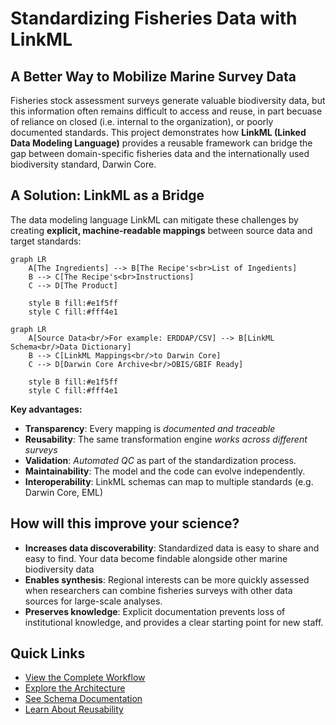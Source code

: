 # Standardizing Fisheries Data with LinkML

## A Better Way to Mobilize Marine Survey Data

Fisheries stock assessment surveys generate valuable biodiversity data, but this information often remains difficult to access and reuse, in part becuase of reliance on closed (i.e. internal to the organization), or poorly documented standards. This project demonstrates how **LinkML (Linked Data Modeling Language)** provides a reusable framework can bridge the gap between domain-specific fisheries data and the internationally used biodiversity standard, Darwin Core.


## A Solution: LinkML as a Bridge

The data modeling language LinkML can mitigate these challenges by creating **explicit, machine-readable mappings** between source data and target standards:

```mermaid
graph LR
    A[The Ingredients] --> B[The Recipe's<br>List of Ingedients]
    B --> C[The Recipe's<br>Instructions]
    C --> D[The Product]
    
    style B fill:#e1f5ff
    style C fill:#fff4e1
```


```mermaid
graph LR
    A[Source Data<br/>For example: ERDDAP/CSV] --> B[LinkML Schema<br/>Data Dictionary]
    B --> C[LinkML Mappings<br/>to Darwin Core]
    C --> D[Darwin Core Archive<br/>OBIS/GBIF Ready]
    
    style B fill:#e1f5ff
    style C fill:#fff4e1
```

**Key advantages:**

- **Transparency**: Every mapping is _documented and traceable_
- **Reusability**: The same transformation engine _works across different surveys_
- **Validation**: _Automated QC_ as part of the standardization process.
- **Maintainability**: The model and the code can evolve independently.
- **Interoperability**: LinkML schemas can map to multiple standards (e.g. Darwin Core, EML)

## How will this improve your science?

- **Increases data discoverability**: Standardized data is easy to share and easy to find. Your data become findable alongside other marine biodiversity data
- **Enables synthesis**: Regional interests can be more quickly assessed when researchers can combine fisheries surveys with other data sources for large-scale analyses.
- **Preserves knowledge**: Explicit documentation prevents loss of institutional knowledge, and provides a clear starting point for new staff.

## Quick Links

- [View the Complete Workflow](workflow.md)
- [Explore the Architecture](architecture/overview.md)
- [See Schema Documentation](schemas/source-data.md)
- [Learn About Reusability](reusability.md)